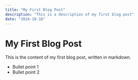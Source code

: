 ```yaml
---
title: "My First Blog Post"
description: "This is a description of my first blog post"
date: "2024-10-18"
---
```


# My First Blog Post

This is the content of my first blog post, written in markdown.

- Bullet point 1
- Bullet point 2

